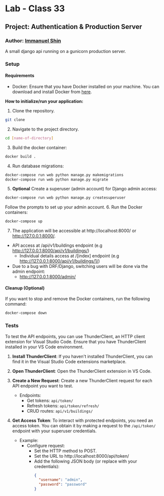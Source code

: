 # Lab - Class 33

## Project: Authentication & Production Server

### Author: [Immanuel Shin](https://github.com/ImmanuelShin)

A small django api running on a gunicorn production server.

### Setup

#### Requirements

- Docker: Ensure that you have Docker installed on your machine. You can download and install Docker from [here](https://docs.docker.com/get-docker/).

**How to initialize/run your application:**

  1. Clone the repository.
   ```bash
   git clone
   ```
  2. Navigate to the project directory.
   ```bash
   cd [name-of-directory]
   ```
  3. Build the docker container:
  ```bash
  docker build .
  ```
  4. Run database migrations:
  ```bash
  docker-compose run web python manage.py makemigrations
  docker-compose run web python manage.py migrate
  ``` 
  5. **Optional** Create a superuser (admin account) for Django admin access:
  ```bash
  docker-compose run web python manage.py createsuperuser
  ```
  Follow the prompts to set up your admin account.
  6. Run the Docker containers:
  ```bash
  docker-compose up
  ```
  7. The application will be accessible at http://localhost:8000/ or http://127.0.0.1:8000/.  
  - API access at /api/v1/buildings endpoint (e.g http://127.0.0.1:8000/api/v1/buildings/)
      - Individual details access at /[index] endpoint (e.g http://127.0.0.1:8000/api/v1/buildings/1/)  
  - Due to a bug with DRF/Django, switching users will be done via the admin endpoint:
      -   http://127.0.0.1:8000/admin/
#### Cleanup (Optional)

If you want to stop and remove the Docker containers, run the following command:
```bash
docker-compose down
```

### Tests

To test the API endpoints, you can use ThunderClient, an HTTP client extension for Visual Studio Code. Ensure that you have ThunderClient installed in your VS Code environment.

1. **Install ThunderClient**: If you haven't installed ThunderClient, you can find it in the Visual Studio Code extensions marketplace.

2. **Open ThunderClient**: Open the ThunderClient extension in VS Code.

3. **Create a New Request**: Create a new ThunderClient request for each API endpoint you want to test.
    - Endpoints:
      - Get tokens: `api/token/`
      - Refresh tokens: `api/token/refresh/`
      - CRUD routes: `api/v1/buildings/`

4. **Get Access Token**: To interact with protected endpoints, you need an access token. You can obtain it by making a request to the `/api/token/` endpoint with your superuser credentials.

    - Example:
      - Configure request:
        - Set the HTTP method to POST.
        - Set the URL to http://localhost:8000/api/token/
        - Add the following JSON body (or replace with your credentials):
          ```json
          {
            "username": "admin",
            "password": "password"
          }
          ```